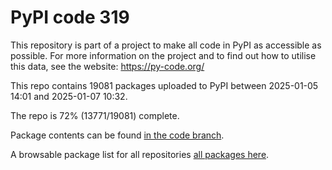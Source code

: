 # PyPI code 319

This repository is part of a project to make all code in PyPI as accessible as possible. For more information 
on the project and to find out how to utilise this data, see the website: https://py-code.org/

This repo contains 19081 packages uploaded to PyPI between 
2025-01-05 14:01 and 2025-01-07 10:32.

The repo is 72% (13771/19081) complete.

Package contents can be found [in the code branch](https://github.com/pypi-data/pypi-mirror-319/tree/code/packages).

A browsable package list for all repositories [all packages here](https://py-code.org/repositories/pypi-mirror-319).


